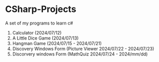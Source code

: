 # CSharp-Projects
A set of my programs to learn c#


1. Calculator (2024/07/12)
2. A Little Dice Game (2024/07/13)
3. Hangman Game (2024/07/15 - 2024/07/21)
4. Discovery Windows Form (Picture Viewer  2024/07/22 - 2024/07/23)
5. Discorvery windows Form (MathQuiz   2024/07/24 - 2024/mm/dd)
